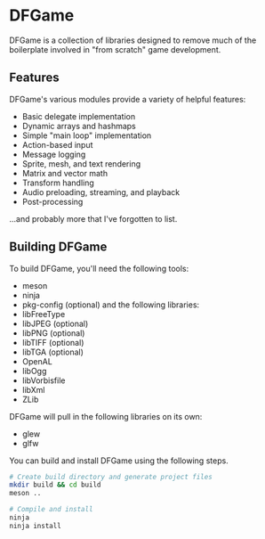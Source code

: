 # DFGame
DFGame is a collection of libraries designed to remove much of the boilerplate
involved in "from scratch" game development.

## Features
DFGame's various modules provide a variety of helpful features:
- Basic delegate implementation
- Dynamic arrays and hashmaps
- Simple "main loop" implementation
- Action-based input
- Message logging
- Sprite, mesh, and text rendering
- Matrix and vector math
- Transform handling
- Audio preloading, streaming, and playback
- Post-processing

...and probably more that I've forgotten to list.

## Building DFGame
To build DFGame, you'll need the following tools:
- meson
- ninja
- pkg-config (optional)
and the following libraries:
- libFreeType
- libJPEG (optional)
- libPNG (optional)
- libTIFF (optional)
- libTGA (optional)
- OpenAL
- libOgg
- libVorbisfile
- libXml
- ZLib

DFGame will pull in the following libraries on its own:
- glew
- glfw

You can build and install DFGame using the following steps.
```bash
# Create build directory and generate project files
mkdir build && cd build
meson ..

# Compile and install
ninja
ninja install
```
